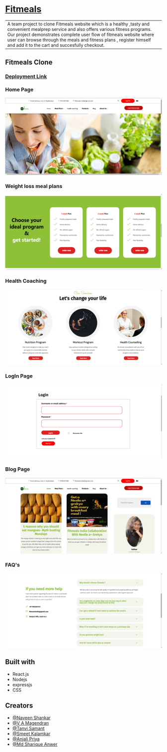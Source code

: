 # [Fitmeals](https://www.fitmeals.co.in/)

<table>
<tr>
<td>
A team project to clone Fitmeals website which is a healthy ,tasty and convenient mealprep service and also offers various fitness programs.
  Our project demonstrates complete user flow of fitmeals website where user can  browse through the meals and fitness plans , register himself and  add it 
  to the cart and succesfully checkout.
</td>
</tr>
</table>




## Fitmeals Clone

### [Deployment Link](http://fitmeals-clone-naveen.vercel.app/)

### Home Page

![](https://github.com/smeetkalamkar/fitmeals-clone/blob/main/public/home.png)

### Weight loss meal plans
![](https://github.com/smeetkalamkar/fitmeals-clone/blob/main/public/mealplans.png)

### Health Coaching
![](https://github.com/smeetkalamkar/fitmeals-clone/blob/main/public/healthcoach.png)

### LogIn Page
![](https://github.com/smeetkalamkar/fitmeals-clone/blob/main/public/login.png)

### Blog Page
![](https://github.com/smeetkalamkar/fitmeals-clone/blob/main/public/blog.png)

### FAQ's 
![](https://github.com/smeetkalamkar/fitmeals-clone/blob/main/public/faq.png)





## Built with 

- React.js
- Nodejs
- expressjs
- CSS

## Creators

- [@Naveen Shankar](https://github.com/bmnaveen)
- [@V A Magendran](https://github.com/Magendran001)
- [@Tanvi Samant](https://github.com/tanviSAM)
- [@Smeet Kalamkar](https://github.com/smeetkalamkar)
- [@Anjali Priya](https://github.com/Anju0565)
- [@Md Sharique Anwer](https://github.com/shariqAnwer)

  
